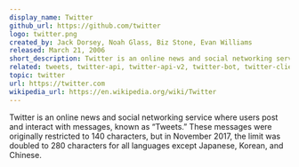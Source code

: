 ```yaml
---
display_name: Twitter
github_url: https://github.com/twitter
logo: twitter.png
created_by: Jack Dorsey, Noah Glass, Biz Stone, Evan Williams
released: March 21, 2006
short_description: Twitter is an online news and social networking service where users post and interact with messages, known as “Tweets”.
related: tweets, twitter-api, twitter-api-v2, twitter-bot, twitter-client
topic: twitter
url: https://twitter.com
wikipedia_url: https://en.wikipedia.org/wiki/Twitter
---
```

Twitter is an online news and social networking service where users post and interact with messages, known as “Tweets.” These messages were originally restricted to 140 characters, but in November 2017, the limit was doubled to 280 characters for all languages except Japanese, Korean, and Chinese.
